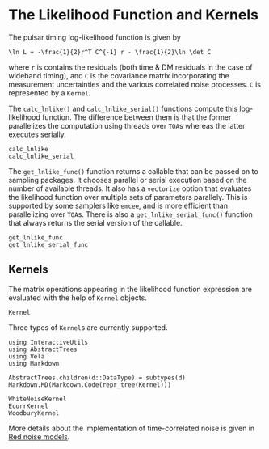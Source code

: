 # The Likelihood Function and Kernels

The pulsar timing log-likelihood function is given by 

``\ln L = -\frac{1}{2}r^T C^{-1} r - \frac{1}{2}\ln \det C``

where `r` is contains the residuals (both time & DM residuals in the case of wideband timing), and
`C` is the covariance matrix incorporating the measurement uncertainties and the various correlated noise 
processes. `C` is represented by a `Kernel`.

The `calc_lnlike()` and `calc_lnlike_serial()` functions compute this log-likelihood function. The difference
between them is that the former parallelizes the computation using threads over `TOA`s whereas the latter 
executes serially. 
```@docs
calc_lnlike
calc_lnlike_serial
```

The `get_lnlike_func()` function returns a callable that can be passed on to sampling packages.
It chooses parallel or serial execution based on the number of available threads. It also has a
`vectorize` option that evaluates the likelihood function over multiple sets of parameters parallely.
This is supported by some samplers like `emcee`, and is more efficient than parallelizing over `TOA`s.
There is also a `get_lnlike_serial_func()` function that always returns the serial version of the callable.
```@docs
get_lnlike_func
get_lnlike_serial_func
```

## Kernels
The matrix operations appearing in the likelihood function expression are evaluated with
the help of `Kernel` objects.
```@docs
Kernel
```

Three types of `Kernel`s are currently supported.
```@eval
using InteractiveUtils
using AbstractTrees
using Vela
using Markdown

AbstractTrees.children(d::DataType) = subtypes(d)
Markdown.MD(Markdown.Code(repr_tree(Kernel)))
```

```@docs
WhiteNoiseKernel
EcorrKernel
WoodburyKernel
```

More details about the implementation of time-correlated noise is given in [Red noise models](@ref).